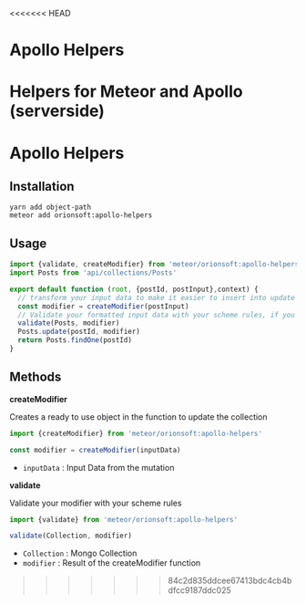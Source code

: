 <<<<<<< HEAD
# Apollo Helpers

Helpers for Meteor and Apollo (serverside)
=======
# Apollo Helpers


## Installation

    yarn add object-path
    meteor add orionsoft:apollo-helpers

## Usage

```javascript
import {validate, createModifier} from 'meteor/orionsoft:apollo-helpers'
import Posts from 'api/collections/Posts'

export default function (root, {postId, postInput},context) { 
  // transform your input data to make it easier to insert into update function 
  const modifier = createModifier(postInput)
  // Validate your formatted input data with your scheme rules, if you have any error return a friendly object with your error
  validate(Posts, modifier)
  Posts.update(postId, modifier)
  return Posts.findOne(postId)
}
```
## Methods
**createModifier**

Creates a ready to use object in the function to update the collection

```javascript
import {createModifier} from 'meteor/orionsoft:apollo-helpers'

const modifier = createModifier(inputData)
```
- ```inputData``` : Input Data from the mutation 


**validate**

Validate your modifier with your scheme rules

```javascript
import {validate} from 'meteor/orionsoft:apollo-helpers'

validate(Collection, modifier)
```
- ```Collection``` : Mongo Collection
- ```modifier``` : Result of the createModifier function
>>>>>>> 84c2d835ddcee67413bdc4cb4bdfcc9187ddc025
